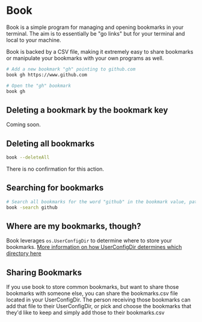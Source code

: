 # Book

Book is a simple program for managing and opening bookmarks in your terminal. The aim is to essentially be "go links" but for your terminal and local to your machine.

Book is backed by a CSV file, making it extremely easy to share bookmarks or manipulate your bookmarks with your own programs as well.

```bash
# Add a new bookmark "gh" pointing to github.com
book gh https://www.github.com

# Open the "gh" bookmark
book gh
```

## Deleting a bookmark by the bookmark key

Coming soon.

## Deleting all bookmarks

```bash
book --deleteAll
```

There is no confirmation for this action.

## Searching for bookmarks
```bash
# Search all bookmarks for the word "github" in the bookmark value, path, or tag
book -search github
```

## Where are my bookmarks, though?

Book leverages `os.UserConfigDir` to determine where to store your bookmarks. [More information on how UserConfigDir determines which directory here](https://pkg.go.dev/os#UserConfigDir)

## Sharing Bookmarks

If you use book to store common bookmarks, but want to share those bookmarks with someone else, you can share the bookmarks.csv file located in your UserConfigDir. The person receiving those bookmarks can add that file to their UserConfigDir, or pick and choose the bookmarks that they'd like to keep and simply add those to their bookmarks.csv
